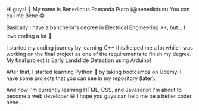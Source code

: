 Hi guys! 👋
My name is Benedictus Ramanda Putra (@benedictusr)
You can call me Bene 😁

Basically I have a banchelor's degree in Electrical Engineering ⚡⚡, but...
I love coding a lot 🤣

I started my coding journey by learning C++
this helped me a lot while I was working on the final project
as one of the requirements to finish my degree.
My final project is Early Landslide Detection using Arduino!

After that, I started learning Python 🐍
by taking bootcamps on Udemy.
I have some projects that you can see in my repository (later).

And now I'm currently learning HTML, CSS, and Javascript
I'm about to become a web developer 😁
I hope you guys can help me be a better coder hehe...

